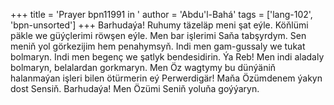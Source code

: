 +++
title = 'Prayer bpn11991 in '
author = 'Abdu'l-Bahá'
tags = ['lang-102', 'bpn-unsorted']
+++
Barhudaýa! 
    Ruhumy täzeläp meni şat eýle. Köňlümi päkle we güýçlerimi röwşen eýle. Men bar işlerimi Saňa tabşyrdym. Sen meniň yol görkezijim hem penahymsyň. Indi men gam-gussaly we tukat bolmaryn. Indi men begenç we şatlyk bendesidirin.
     Ýa Reb! Men indi aladaly bolmaryn, belalardan gorkmaryn. Men Öz wagtymy bu dünýäniň halanmaýan işleri bilen ötürmerin eý Perwerdigär! Maňa Özümdenem ýakyn dost Sensiň. 
    Barhudaýa! Men Özümi Seniň yoluňa goýýaryn.
